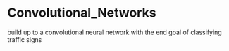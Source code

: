 # Convolutional_Networks
build up to a convolutional neural network with the end goal of classifying traffic signs
